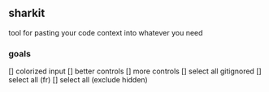 ## sharkit
tool for pasting your code context into whatever you need
### goals
[] colorized input
[] better controls
[] more controls
[] select all gitignored
[] select all (fr)
[] select all (exclude hidden)
